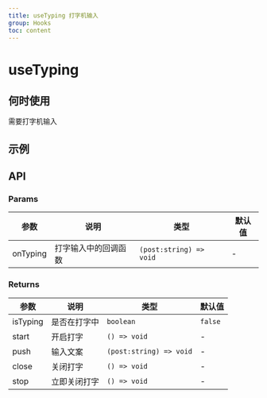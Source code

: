 ```yaml
---
title: useTyping 打字机输入
group: Hooks
toc: content
---
```


# useTyping

## 何时使用

需要打字机输入

## 示例

<code src="./demos/basic.tsx" title="基础使用"></code>

## API

### Params

| 参数     | 说明                 | 类型                    | 默认值 |
| -------- | -------------------- | ----------------------- | ------ |
| onTyping | 打字输入中的回调函数 | `(post:string) => void` | -      |

### Returns

| 参数     | 说明         | 类型                    | 默认值  |
| -------- | ------------ | ----------------------- | ------- |
| isTyping | 是否在打字中 | `boolean`               | `false` |
| start    | 开启打字     | `() => void`            | -       |
| push     | 输入文案     | `(post:string) => void` | -       |
| close    | 关闭打字     | `() => void`            | -       |
| stop     | 立即关闭打字 | `() => void`            | -       |
